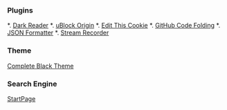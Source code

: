 ### Plugins
*. [Dark Reader](https://chrome.google.com/webstore/detail/eimadpbcbfnmbkopoojfekhnkhdbieeh)
*. [uBlock Origin](https://chrome.google.com/webstore/detail/cjpalhdlnbpafiamejdnhcphjbkeiagm)
*. [Edit This Cookie](https://chrome.google.com/webstore/detail/fngmhnnpilhplaeedifhccceomclgfbg)
*. [GitHub Code Folding](https://chrome.google.com/webstore/detail/lefcpjbffalgdcdgidjdnmabfenecjdf)
*. [JSON Formatter](https://chrome.google.com/webstore/detail/bcjindcccaagfpapjjmafapmmgkkhgoa)
*. [Stream Recorder](https://chrome.google.com/webstore/detail/iogidnfllpdhagebkblkgbfijkbkjdmm)

### Theme
[Complete Black Theme](https://chrome.google.com/webstore/detail/ojocmeabgojddapjkfbdbmpeoodhepgd)

### Search Engine
[StartPage](https://www.startpage.com/do/dsearch?query=%s&prfh=disable_family_filterEEE1N1Ndisable_open_in_new_windowEEE0N1Ndisable_video_family_filterEEE1N1Nenable_post_methodEEE1N1Nenable_proxy_safety_suggestEEE0N1Nenable_stay_controlEEE0N1Ngeo_mapEEE1N1Nlang_homepageEEEs%2Fblak%2Fen%2FN1NlanguageEEErussianN1Nlanguage_uiEEEenglishN1Nnum_of_resultsEEE20N1Nother_iaEEE1N1Nsearch_results_regionEEEallN1NsuggestionsEEE1N1Nwikipedia_iaEEE1N1Nwt_unitEEEcelsius)
